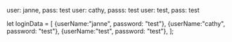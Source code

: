 user: janne, pass: test
user: cathy, passs: test
user: test, pass: test


let loginData = [
    {userName:"janne", password: "test"},
    {userName:"cathy", password: "test"},
    {userName:"test", password: "test"},
];